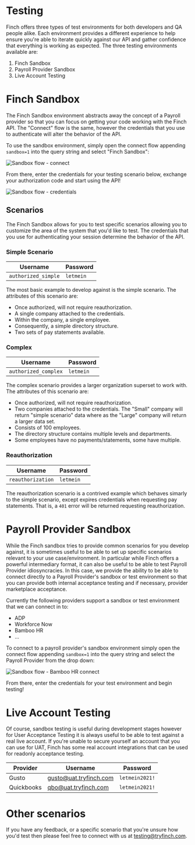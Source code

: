 # Testing

Finch offers three types of test environments for both developers and QA people alike. Each environment provides 
a different experience to help ensure you're able to iterate quickly against our API and gather confidence that
everything is working as expected. The three testing environments available are:

1. Finch Sandbox
2. Payroll Provider Sandbox
3. Live Account Testing

# Finch Sandbox

The Finch Sandbox environment abstracts away the concept of a Payroll provider so that you can focus on getting your
code working with the Finch API. The "Connect" flow is the same, however the credentials that you use to authenticate
will alter the behavior of the API.

To use the sandbox environment, simply open the connect flow appending `sandbox=1` into the query string and select "Finch Sandbox":

![Sandbox flow - connect](../../assets/sandboxConnect.png "Sandbox flow - connect")

From there, enter the credentials for your testing scenario below, exchange your authorization code and start using the API!

![Sandbox flow - credentials](../../assets/sandboxCredentials.png "Sandbox flow - credentials")

## Scenarios

The Finch Sandbox allows for you to test specific scenarios allowing you to customize the area of the system that you'd like to test. The credentials that you use for authenticating your session determine the behavior of the API.

### Simple Scenario

Username             | Password
---------------------|-------------
 `authorized_simple` | `letmein` 

The most basic example to develop against is the simple scenario. The attributes of this scenario are:

* Once authorized, will not require reauthorization.
* A single company attached to the credentials.
* Within the company, a single employee.
* Consequently, a simple directory structure.
* Two sets of pay statements available.

### Complex

Username              | Password
----------------------|-------------
 `authorized_complex` | `letmein` 

The complex scenario provides a larger organization superset to work with. The attributes of this scenario are:

* Once authorized, will not require reauthorization.
* Two companies attached to the credentials. The "Small" company will return "simple scenario" data where as the "Large" company will return a larger data set.
* Consists of 100 employees.
* The directory structure contains multiple levels and departments.
* Some employees have no payments/statements, some have multiple.

### Reauthorization

Username              | Password
----------------------|-------------
 `reauthorization`    | `letmein` 

The reauthorization scenario is a contrived example which behaves simarly to the simple scenario, except expires credentials when
requesting pay statements. That is, a `401` error will be returned requesting reauthorization.

# Payroll Provider Sandbox

While the Finch sandbox tries to provide common scenarios for you develop against, it is sometimes useful to be able to set up specific scenarios relevant to your use case/environment. In particular while Finch offers a powerful intermediary format, it can also be useful to be able to test Payroll Provider idiosyncracies. In this case, we provide the ability to be able to 
connect directly to a Payroll Provider's sandbox or test environment so that you can provide both internal acceptance testing and if necessary, provider marketplace acceptance.

Currently the following providers support a sandbox or test environment that we can connect in to:

* ADP
* Workforce Now
* Bamboo HR
* ...

To connect to a payroll provider's sandbox environment simply open the connect flow appending `sandbox=1` into the query string and select the Payroll Provider from the drop down:

![Sandbox flow - Bamboo HR connect](../../assets/sandboxBambooHRConnect.png "Sandbox flow - Bamboo HR connect")

From there, enter the credentials for your test environment and begin testing!

# Live Account Testing

Of course, sandbox testing is useful during development stages however for User Acceptance Testing it is always useful to be able to test against a real live account. If you're unable to 
secure yourself an account that you can use for UAT, Finch has some real account integrations that can be used for readonly acceptance testing.

Provider       |  Username              | Password
---------------|------------------------|----------------
 Gusto         | gusto@uat.tryfinch.com | `letmein2021!`
 Quickbooks    | qbo@uat.tryfinch.com   | `letmein2021!`

# Other scenarios

If you have any feedback, or a specific scenario that you're unsure how you'd test then please feel free to connect with us at testing@tryfinch.com.

